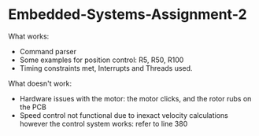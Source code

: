# Embedded-Systems-Assignment-2

What works:

- Command parser
- Some examples for position control: R5, R50, R100
- Timing constraints met, Interrupts and Threads used.

What doesn't work:

- Hardware issues with the motor: the motor clicks, and the rotor rubs on the PCB
- Speed control not functional due to inexact velocity calculations however the control system works: refer to line 380





